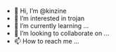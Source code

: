 - 👋 Hi, I’m @kinzine
- 👀 I’m interested in trojan
- 🌱 I’m currently learning ...
- 💞️ I’m looking to collaborate on ...
- 📫 How to reach me ...

<!---
kinzine/kinzine is a ✨ special ✨ repository because its `README.md` (this file) appears on your GitHub profile.
You can click the Preview link to take a look at your changes.
--->
